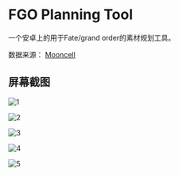# FGO Planning Tool

一个安卓上的用于Fate/grand order的素材规划工具。

数据来源： [Mooncell](fgo.wiki)

## 屏幕截图

![1](doc/image/1.png)

![2](doc/image/2.png)

![3](doc/image/3.png)

![4](doc/image/4.png)

![5](doc/image/5.png)

